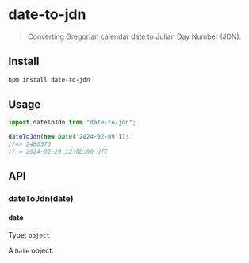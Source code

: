 # date-to-jdn

> Converting Gregorian calendar date to Julian Day Number (JDN).

## Install

```sh
npm install date-to-jdn
```

## Usage

```js
import dateToJdn from "date-to-jdn";

dateToJdn(new Date('2024-02-09'));
//=> 2460370
// = 2024-02-29 12:00:00 UTC
```

## API

### dateToJdn(date)

#### date

Type: `object`

A `Date` object.
